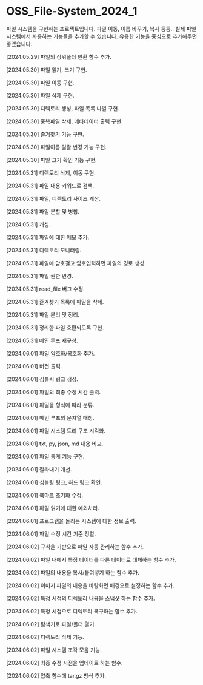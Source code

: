 # OSS_File-System_2024_1

파일 시스템을 구현하는 프로젝트입니다. 파일 이동, 이름 바꾸기, 복사 등등.. 실제 파일 시스템에서 사용하는 기능들을 추가할 수 있습니다. 유용한 기능을 중심으로 추가해주면 좋겠습니다.

[2024.05.29] 파일의 상위폴더 반환 함수 추가.

[2024.05.30] 파일 읽기, 쓰기 구현.

[2024.05.30] 파일 이동 구현.

[2024.05.30] 파일 삭제 구현.

[2024.05.30] 디렉토리 생성, 파일 목록 나열 구현.

[2024.05.30] 중복파일 삭제, 메타데이터 출력 구현.

[2024.05.30] 즐겨찾기 기능 구현.

[2024.05.30] 파일이름 일괄 변경 기능 구현.

[2024.05.30] 파일 크기 확인 기능 구현.

[2024.05.31] 디렉토리 삭제, 이동 구현.

[2024.05.31] 파일 내용 키워드로 검색.

[2024.05.31] 파일, 디렉토리 사이즈 계산.

[2024.05.31] 파일 분할 및 병합.

[2024.05.31] 캐싱.

[2024.05.31] 파일에 대한 메모 추가.

[2024.05.31] 디렉토리 모니터링.

[2024.05.31] 파일에 암호걸고 암호입력하면 파일의 경로 생성.

[2024.05.31] 파일 권한 변경.

[2024.05.31] read_file 버그 수정.

[2024.05.31] 즐겨찾기 목록에 파일을 삭제.

[2024.05.31] 파일 분리 및 정리.

[2024.05.31] 정리한 파일 호환되도록 구현.

[2024.05.31] 메인 루프 재구성.

[2024.06.01] 파일 암호화/복호화 추가.

[2024.06.01] 버전 출력.

[2024.06.01] 심볼릭 링크 생성.

[2024.06.01] 파일의 최종 수정 시간 출력.

[2024.06.01] 파일을 형식에 따라 분류.

[2024.06.01] 메인 루프의 문자열 매칭.

[2024.06.01] 파일 시스템 트리 구조 시각화.

[2024.06.01] txt, py, json, md 내용 비교.

[2024.06.01] 파일 통계 기능 구현.

[2024.06.01] 잘라내기 개선.

[2024.06.01] 심볼링 링크, 하드 링크 확인.

[2024.06.01] 북마크 초기화 수정.

[2024.06.01] 파일 읽기에 대한 예외처리.

[2024.06.01] 프로그램을 돌리는 시스템에 대한 정보 출력.

[2024.06.01] 파일 수정 시간 기준 정렬.

[2024.06.02] 규칙을 기반으로 파일 자동 관리하는 함수 추가.

[2024.06.02] 파일 내에서 특정 데이터를 다른 데이터로 대체하는 함수 추가.

[2024.06.02] 파일의 내용을 복사/붙여넣기 하는 함수 추가.

[2024.06.02] 이미지 파일의 내용을 바탕화면 배경으로 설정하는 함수 추가.

[2024.06.02] 특정 시점의 디렉토리 내용을 스냅샷 하는 함수 추가.

[2024.06.02] 특정 시점으로 디렉토리 복구하는 함수 추가.

[2024.06.02] 탐색기로 파일/폴더 열기.

[2024.06.02] 디렉토리 삭제 기능.

[2024.06.02] 파일 시스템 조각 모음 기능.

[2024.06.02] 최종 수정 시점을 업데이트 하는 함수.

[2024.06.02] 압축 함수에 tar.gz 방식 추가.